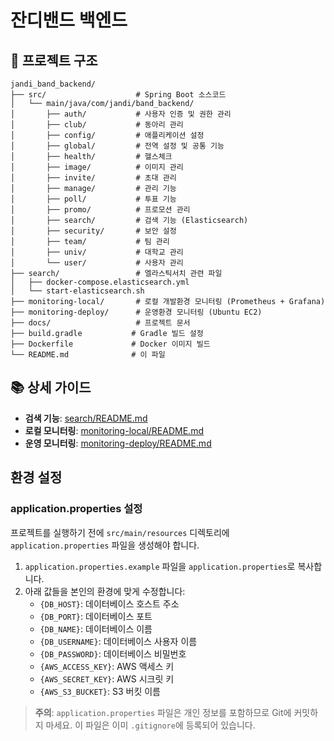 # 잔디밴드 백엔드

## 🚀 프로젝트 구조

```
jandi_band_backend/
├── src/                    # Spring Boot 소스코드
│   └── main/java/com/jandi/band_backend/
│       ├── auth/           # 사용자 인증 및 권한 관리
│       ├── club/           # 동아리 관리
│       ├── config/         # 애플리케이션 설정
│       ├── global/         # 전역 설정 및 공통 기능
│       ├── health/         # 헬스체크
│       ├── image/          # 이미지 관리
│       ├── invite/         # 초대 관리
│       ├── manage/         # 관리 기능
│       ├── poll/           # 투표 기능
│       ├── promo/          # 프로모션 관리
│       ├── search/         # 검색 기능 (Elasticsearch)
│       ├── security/       # 보안 설정
│       ├── team/           # 팀 관리
│       ├── univ/           # 대학교 관리
│       └── user/           # 사용자 관리
├── search/                 # 엘라스틱서치 관련 파일
│   ├── docker-compose.elasticsearch.yml
│   └── start-elasticsearch.sh
├── monitoring-local/       # 로컬 개발환경 모니터링 (Prometheus + Grafana)
├── monitoring-deploy/      # 운영환경 모니터링 (Ubuntu EC2)
├── docs/                   # 프로젝트 문서
├── build.gradle           # Gradle 빌드 설정
├── Dockerfile             # Docker 이미지 빌드
└── README.md              # 이 파일
```

## 📚 상세 가이드

- **검색 기능**: [search/README.md](search/README.md)
- **로컬 모니터링**: [monitoring-local/README.md](monitoring-local/README.md)
- **운영 모니터링**: [monitoring-deploy/README.md](monitoring-deploy/README.md)

## 환경 설정

### application.properties 설정

프로젝트를 실행하기 전에 `src/main/resources` 디렉토리에 `application.properties` 파일을 생성해야 합니다.

1. `application.properties.example` 파일을 `application.properties`로 복사합니다.
2. 아래 값들을 본인의 환경에 맞게 수정합니다:
   - `{DB_HOST}`: 데이터베이스 호스트 주소
   - `{DB_PORT}`: 데이터베이스 포트
   - `{DB_NAME}`: 데이터베이스 이름
   - `{DB_USERNAME}`: 데이터베이스 사용자 이름
   - `{DB_PASSWORD}`: 데이터베이스 비밀번호
   - `{AWS_ACCESS_KEY}`: AWS 액세스 키
   - `{AWS_SECRET_KEY}`: AWS 시크릿 키
   - `{AWS_S3_BUCKET}`: S3 버킷 이름

> **주의**: `application.properties` 파일은 개인 정보를 포함하므로 Git에 커밋하지 마세요. 이 파일은 이미 `.gitignore`에 등록되어 있습니다.